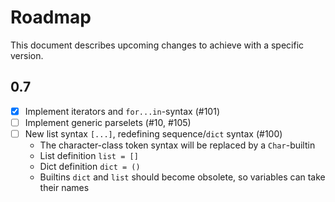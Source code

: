 # Roadmap

This document describes upcoming changes to achieve with a specific version.

## 0.7

- [x] Implement iterators and `for...in`-syntax (#101)
- [ ] Implement generic parselets (#10, #105)
- [ ] New list syntax `[...]`, redefining sequence/`dict` syntax (#100)
  - The character-class token syntax will be replaced by a `Char`-builtin
  - List definition `list = []`
  - Dict definition `dict = ()`
  - Builtins `dict` and `list` should become obsolete, so variables can take their names
